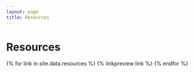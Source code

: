 ```yaml
---
layout: page
title: Resources
---
```

# Resources

{% for link in site.data.resources %}
{% linkpreview link %}
{% endfor %}
